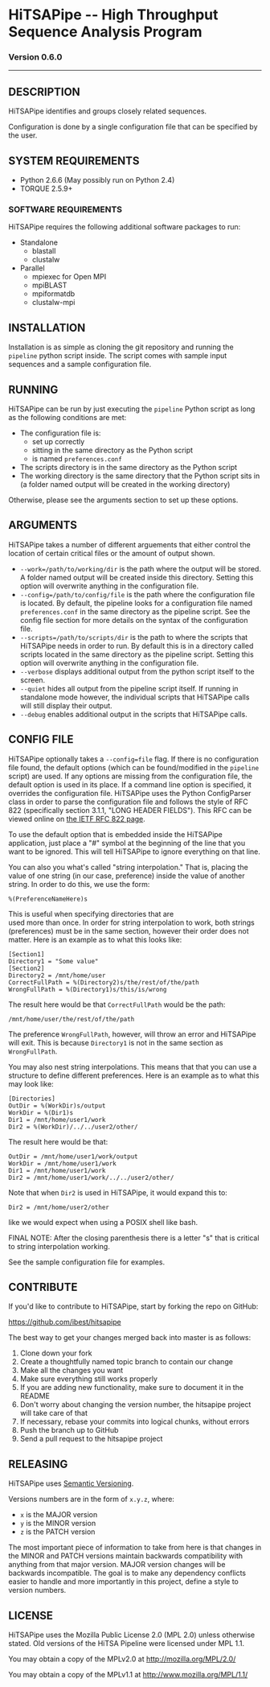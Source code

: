 # HiTSAPipe -- High Throughput Sequence Analysis Program
### Version 0.6.0
***

## DESCRIPTION

HiTSAPipe identifies and groups closely related sequences.

Configuration is done by a single configuration file that can be specified by
the user.

## SYSTEM REQUIREMENTS

-	Python 2.6.6 (May possibly run on Python 2.4)
-	TORQUE 2.5.9+ 

### SOFTWARE REQUIREMENTS

HiTSAPipe requires the following additional software packages to run:

-	Standalone
	-	blastall
	-	clustalw
-	Parallel
	-	mpiexec for Open MPI
	-	mpiBLAST
	-	mpiformatdb
	-	clustalw-mpi

## INSTALLATION

Installation is as simple as cloning the git repository and running 
the `pipeline` python script inside.  The script comes with sample 
input sequences and a sample configuration file.

## RUNNING

HiTSAPipe can be run by just executing the `pipeline` Python script 
as long as the following conditions are met:

-	The configuration file is:
	-	set up correctly
	-	sitting in the same directory as the Python script
	-	is named `preferences.conf`  
-	The scripts directory is in the same directory as the Python script
-	The working directory is the same directory that the Python script 
	sits in (a folder named output will be created in the working directory)

Otherwise, please see the arguments section to set up these options.

## ARGUMENTS

HiTSAPipe takes a number of different arguements that either control 
the location of certain critical files or the amount of output shown.

-	`--work=/path/to/working/dir` is the path where the output will be 
	stored. A folder named output will be created inside this 
	directory.  Setting this option will overwrite anything in 
	the configuration file.
-	`--config=/path/to/config/file` is the path where the configuration 
	file is located.  By default, the pipeline looks for a configuration 
	file named `preferences.conf` in the same directory as the pipeline 
	script.  See the config file section for more details on the syntax 
	of the configuration file.
-	`--scripts=/path/to/scripts/dir` is the path to where the scripts 
	that HiTSAPipe needs in order to run.  By default this is in a 
	directory called scripts located in the same directory as the pipeline 
	script.  Setting this option will overwrite anything in the 
	configuration file.
-	`--verbose` displays additional output from the python script 
	itself to the screen.
-	`--quiet` hides all output from the pipeline script itself.  If 
	running in standalone mode however, the individual scripts that 
	HiTSAPipe calls will still display their output.
-	`--debug` enables additional output in the scripts that HiTSAPipe calls.

## CONFIG FILE

HiTSAPipe optionally takes a `--config=file` flag.  If there is no 
configuration file found, the default options (which can be 
found/modified in the `pipeline` script) are used.  If any options are 
missing from the configuration file, the default option is used in its 
place.  If a command line option is specified, it overrides the 
configuration file.  HiTSAPipe uses the Python ConfigParser class 
in order to parse the configuration file and follows the style of 
RFC 822 (specifically section 3.1.1, "LONG HEADER FIELDS").  This RFC 
can be viewed online 
on [the IETF RFC 822 page](http://tools.ietf.org/html/rfc822.html "RFC 822").

To use the default option that is embedded inside the 
HiTSAPipe application, just place a "#" symbol at the 
beginning of the line that you want to be ignored.
This will tell HiTSAPipe to ignore 
everything on that line. 

You can also you what's called "string interpolation."
That is, placing the value of one string (in our case, 
preference) inside the value of another string.  In order 
to do this, we use the form:

	%(PreferenceNameHere)s

This is useful when specifying directories that are  
used more than once.  In order for string interpolation
to work, both strings (preferences) must be in the same 
section, however their order does not matter.  Here is 
an example as to what this looks like:

	[Section1]
	Directory1 = "Some value"
	[Section2]
	Directory2 = /mnt/home/user
	CorrectFullPath = %(Directory2)s/the/rest/of/the/path
	WrongFullPath = %(Directory1)s/this/is/wrong

The result here would be that `CorrectFullPath` would be the path:

	/mnt/home/user/the/rest/of/the/path

The preference `WrongFullPath`, however, will throw an error and 
HiTSAPipe will exit.  This is because `Directory1` is not in the 
same section as `WrongFullPath`.

You may also nest string interpolations.  This means that
that you can use a structure to define different preferences.
Here is an example as to what this may look like:

	[Directories]
	OutDir = %(WorkDir)s/output
	WorkDir = %(Dir1)s
	Dir1 = /mnt/home/user1/work
	Dir2 = %(WorkDir)/../../user2/other/
	
The result here would be that:

	OutDir = /mnt/home/user1/work/output
	WorkDir = /mnt/home/user1/work
	Dir1 = /mnt/home/user1/work
	Dir2 = /mnt/home/user1/work/../../user2/other/
	
Note that when `Dir2` is used in HiTSAPipe, it would expand this to:
	
	Dir2 = /mnt/home/user2/other
	
like we would expect when using a POSIX shell like bash.

FINAL NOTE:  After the closing parenthesis there is a letter "s" that
is critical to string interpolation working.

See the sample configuration file for examples.


## CONTRIBUTE

If you'd like to contribute to HiTSAPipe, start by forking the repo on GitHub:

https://github.com/ibest/hitsapipe

The best way to get your changes merged back into master is as follows:

1. Clone down your fork
1. Create a thoughtfully named topic branch to contain our change
1. Make all the changes you want
1. Make sure everything still works properly
1. If you are adding new functionality, make sure to document it in the README
1. Don't worry about changing the version number, the hitsapipe project 
will take care of that
1. If necessary, rebase your commits into logical chunks, without errors
1. Push the branch up to GitHub
1. Send a pull request to the hitsapipe project

## RELEASING

HiTSAPipe uses [Semantic Versioning](http://www.semver.org).

Versions numbers are in the form of `x.y.z`, where:

  * `x` is the MAJOR version
  * `y` is the MINOR version
  * `z` is the PATCH version  

The most important piece of information to take from here is that 
changes in the MINOR and PATCH versions maintain backwards compatibility 
with anything from that major version.  MAJOR version changes will be 
backwards incompatible.
The goal is to make any dependency conflicts easier to handle and more 
importantly in this project, define a style to version numbers. 

## LICENSE

HiTSAPipe uses the Mozilla Public License 2.0 (MPL 2.0) unless otherwise 
stated.  Old versions of the HiTSA Pipeline were licensed under MPL 1.1.

You may obtain a copy of the MPLv2.0 at http://mozilla.org/MPL/2.0/

You may obtain a copy of the MPLv1.1 at http://www.mozilla.org/MPL/1.1/

